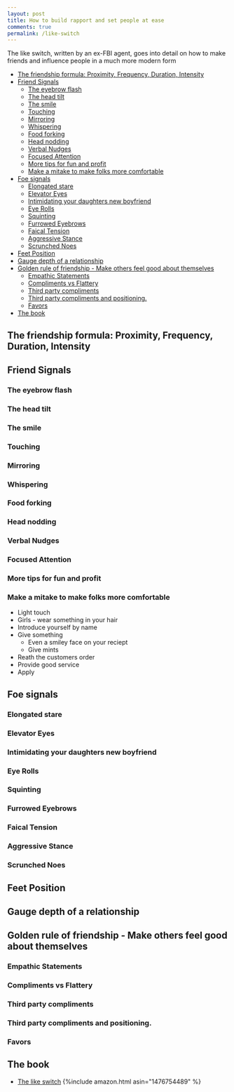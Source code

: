 ```yaml
---
layout: post
title: How to build rapport and set people at ease
comments: true
permalink: /like-switch
---
```


The like switch, written by an ex-FBI agent, goes into detail on how to make friends and influence people in a much more modern form

<!-- prettier-ignore-start -->

<!-- vim-markdown-toc GFM -->

- [The friendship formula: Proximity, Frequency, Duration, Intensity](#the-friendship-formula-proximity-frequency-duration-intensity)
- [Friend Signals](#friend-signals)
    - [The eyebrow flash](#the-eyebrow-flash)
    - [The head tilt](#the-head-tilt)
    - [The smile](#the-smile)
    - [Touching](#touching)
    - [Mirroring](#mirroring)
    - [Whispering](#whispering)
    - [Food forking](#food-forking)
    - [Head nodding](#head-nodding)
    - [Verbal Nudges](#verbal-nudges)
    - [Focused Attention](#focused-attention)
    - [More tips for fun and profit](#more-tips-for-fun-and-profit)
    - [Make a mitake to make folks more comfortable](#make-a-mitake-to-make-folks-more-comfortable)
- [Foe signals](#foe-signals)
    - [Elongated stare](#elongated-stare)
    - [Elevator Eyes](#elevator-eyes)
    - [Intimidating your daughters new boyfriend](#intimidating-your-daughters-new-boyfriend)
    - [Eye Rolls](#eye-rolls)
    - [Squinting](#squinting)
    - [Furrowed Eyebrows](#furrowed-eyebrows)
    - [Faical Tension](#faical-tension)
    - [Aggressive Stance](#aggressive-stance)
    - [Scrunched Noes](#scrunched-noes)
- [Feet Position](#feet-position)
- [Gauge depth of a relationship](#gauge-depth-of-a-relationship)
- [Golden rule of friendship - Make others feel good about themselves](#golden-rule-of-friendship---make-others-feel-good-about-themselves)
    - [Empathic Statements](#empathic-statements)
    - [Compliments vs Flattery](#compliments-vs-flattery)
    - [Third party compliments](#third-party-compliments)
    - [Third party compliments and positioning.](#third-party-compliments-and-positioning)
    - [Favors](#favors)
- [The book](#the-book)

<!-- vim-markdown-toc -->
<!-- prettier-ignore-end -->

## The friendship formula: Proximity, Frequency, Duration, Intensity

## Friend Signals

### The eyebrow flash

### The head tilt

### The smile

### Touching

### Mirroring

### Whispering

### Food forking

### Head nodding

### Verbal Nudges

### Focused Attention

### More tips for fun and profit

### Make a mitake to make folks more comfortable

- Light touch
- Girls - wear something in your hair
- Introduce yourself by name
- Give something
  - Even a smiley face on your reciept
  - Give mints
- Reath the customers order
- Provide good service
- Apply

## Foe signals

### Elongated stare

### Elevator Eyes

### Intimidating your daughters new boyfriend

### Eye Rolls

### Squinting

### Furrowed Eyebrows

### Faical Tension

### Aggressive Stance

### Scrunched Noes

## Feet Position

## Gauge depth of a relationship

## Golden rule of friendship - Make others feel good about themselves

### Empathic Statements

### Compliments vs Flattery

### Third party compliments

### Third party compliments and positioning.

### Favors

## The book

- [The like switch](https://www.amazon.com/Like-Switch-Influencing-Attracting-Winning/dp/1476754489)
  {%include amazon.html asin="1476754489" %}
